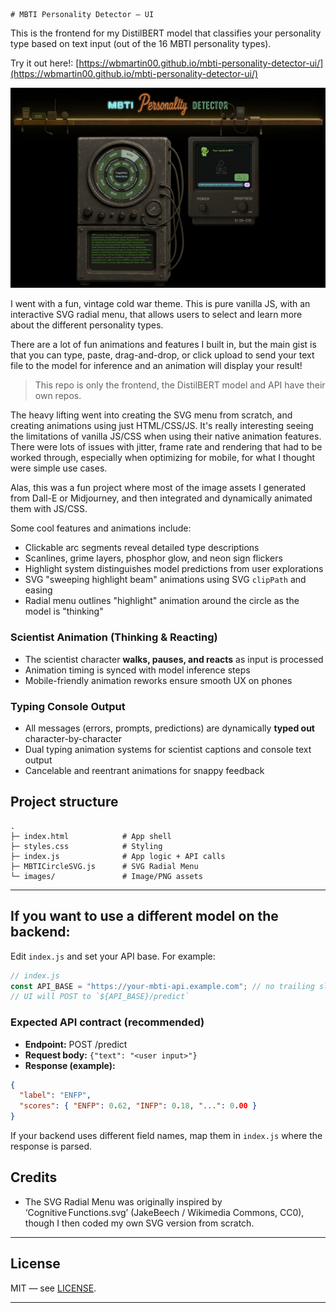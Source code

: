 	# MBTI Personality Detector — UI

This is the frontend for my DistilBERT model that classifies your personality type based on text input (out of the 16 MBTI personality types). 

Try it out here!: [https://wbmartin00.github.io/mbti-personality-detector-ui/](https://wbmartin00.github.io/mbti-personality-detector-ui/)

![](/images/ss1.png)

I went with a fun, vintage cold war theme. This is pure vanilla JS, with an interactive SVG radial menu, that allows users to select and learn more about the different personality types. 

There are a lot of fun animations and features I built in, but the main gist is that you can type, paste, drag-and-drop, or click upload to send your text file to the model for inference and an animation will display your result!

>This repo is only the frontend, the DistilBERT model and API have their own repos. 

The heavy lifting went into creating the SVG menu from scratch, and creating animations using just HTML/CSS/JS. It's really interesting seeing the limitations of vanilla JS/CSS when using their native animation features. There were lots of issues with jitter, frame rate and rendering that had to be worked through, especially when optimizing for mobile, for what I thought were simple use cases. 

Alas, this was a fun project where most of the image assets I generated from Dall-E or Midjourney, and then integrated and dynamically animated them with JS/CSS. 

Some cool features and animations include:

- Clickable arc segments reveal detailed type descriptions
- Scanlines, grime layers, phosphor glow, and neon sign flickers
- Highlight system distinguishes model predictions from user explorations
- SVG "sweeping highlight beam" animations using SVG `clipPath` and easing
- Radial menu outlines "highlight" animation around the circle as the model is "thinking"

###  Scientist Animation (Thinking & Reacting)

- The scientist character **walks, pauses, and reacts** as input is processed
- Animation timing is synced with model inference steps
- Mobile-friendly animation reworks ensure smooth UX on phones

###  Typing Console Output

- All messages (errors, prompts, predictions) are dynamically **typed out** character-by-character
- Dual typing animation systems for scientist captions and console text output
- Cancelable and reentrant animations for snappy feedback


##  Project structure

```
.
├─ index.html            # App shell
├─ styles.css            # Styling
├─ index.js              # App logic + API calls
├─ MBTICircleSVG.js      # SVG Radial Menu
└─ images/               # Image/PNG assets
```

---


##  If you want to use a different model on the backend:

Edit `index.js` and set your API base. For example:

```js
// index.js
const API_BASE = "https://your-mbti-api.example.com"; // no trailing slash
// UI will POST to `${API_BASE}/predict`
```

### Expected API contract (recommended)
- **Endpoint:** POST /predict
- **Request body:** `{"text": "<user input>"}`
- **Response (example):**
```json
{
  "label": "ENFP",
  "scores": { "ENFP": 0.62, "INFP": 0.18, "...": 0.00 }
}
```

If your backend uses different field names, map them in `index.js` where the response is parsed.

## Credits 

- The SVG Radial Menu was originally inspired by ‘Cognitive Functions.svg’ (JakeBeech / Wikimedia Commons, CC0), though I then coded my own SVG version from scratch. 

---

##  License

MIT — see [LICENSE](./LICENSE).

---

